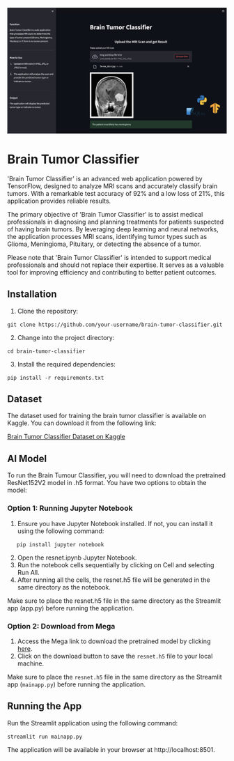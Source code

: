 
![Brain Tumor Classifier](screenshot.png)

## 
# Brain Tumor Classifier
'Brain Tumor Classifier' is an advanced web application powered by TensorFlow, designed to analyze MRI scans and accurately classify brain tumors. With a remarkable test accuracy of 92% and a low loss of 21%, this application provides reliable results.

The primary objective of 'Brain Tumor Classifier' is to assist medical professionals in diagnosing and planning treatments for patients suspected of having brain tumors. By leveraging deep learning and neural networks, the application processes MRI scans, identifying tumor types such as Glioma, Meningioma, Pituitary, or detecting the absence of a tumor.

Please note that 'Brain Tumor Classifier' is intended to support medical professionals and should not replace their expertise. It serves as a valuable tool for improving efficiency and contributing to better patient outcomes.


## Installation
1. Clone the repository:
```shell
git clone https://github.com/your-username/brain-tumor-classifier.git
```

2. Change into the project directory: 
```shell
cd brain-tumor-classifier
```

3. Install the required dependencies: 
```shell
pip install -r requirements.txt
```


## Dataset
The dataset used for training the brain tumor classifier is available on Kaggle. You can download it from the following link:

[Brain Tumor Classifier Dataset on Kaggle](https://www.kaggle.com/datasets/masoudnickparvar/brain-tumor-mri-dataset)


## AI Model
To run the Brain Tumour Classifier, you will need to download the pretrained ResNet152V2 model in .h5 format. You have two options to obtain the model:


### Option 1: Running Jupyter Notebook
1. Ensure you have Jupyter Notebook installed. If not, you can install it using the following command:
```shell
   pip install jupyter notebook
```
2. Open the resnet.ipynb Jupyter Notebook.
3. Run the notebook cells sequentially by clicking on Cell and selecting Run All.
4. After running all the cells, the resnet.h5 file will be generated in the same directory as the notebook.

Make sure to place the resnet.h5 file in the same directory as the Streamlit app (app.py) before running the application.

### Option 2: Download from Mega
1. Access the Mega link to download the pretrained model by clicking [here](https://mega.nz/folder/46QwiSCY#kTgCWkBJFQ1durISD71zqQ).
2. Click on the download button to save the `resnet.h5` file to your local machine.

Make sure to place the `resnet.h5` file in the same directory as the Streamlit app (`mainapp.py`) before running the application.

## Running the App
Run the Streamlit application using the following command:

```shell
streamlit run mainapp.py
```
The application will be available in your browser at http://localhost:8501.

